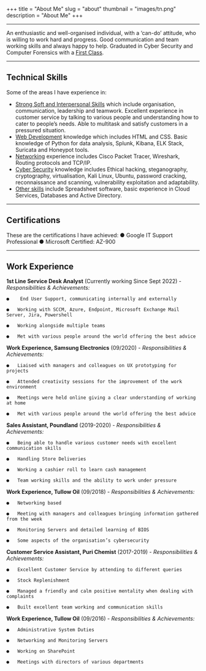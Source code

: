 +++
title = "About Me"
slug = "about"
thumbnail = "images/tn.png"
description = "About Me"
+++

---------------------------
An enthusiastic and well-organised individual, with a ‘can-do’ attitude, who is willing to work hard and progress. Good communication and team working skills and always happy to help. Graduated in Cyber Security and Computer Forensics with a [First Class](). 

---------------------------

## Technical Skills

Some of the areas I have experience in:

* [Strong Soft and Interpersonal Skills]() which include organisation, communication, leadership and teamwork. Excellent experience in customer service by talking to various people and understanding how to cater to people’s needs. Able to multitask and satisfy customers in a pressured situation.
* [Web Development]() knowledge which includes HTML and CSS. Basic knowledge of Python for data analysis, Splunk, Kibana, ELK Stack, Suricata and Honeypot tools.
* [Networking]() experience includes Cisco Packet Tracer, Wireshark, Routing protocols and TCP/IP.
* [Cyber Security]() knowledge includes Ethical hacking, steganography, cryptography, virtualisation, Kali Linux, Ubuntu, password cracking, reconnaissance and scanning, vulnerability exploitation and adaptability. 
* [Other skills]() include Spreadsheet software, basic experience in Cloud Services, Databases and Active Directory. 

---------------------------
## Certifications

These are the certifications I have achieved:
●  Google IT Support Professional
●  Microsoft Certified: AZ-900

---------------------------

## Work Experience 

**1st Line Service Desk Analyst** (Currently working Since Sept 2022) -
*Responsibilities & Achievements:*

    ●    End User Support, communicating internally and externally 

    ●	Working with SCCM, Azure, Endpoint, Microsoft Exchange Mail Server, Jira, Powershell

    ●	Working alongside multiple teams

    ●	Met with various people around the world offering the best advice 

**Work Experience, Samsung Electronics** (09/2020) -
*Responsibilities & Achievements:*

    ●   Liaised with managers and colleagues on UX prototyping for projects

    ●	Attended creativity sessions for the improvement of the work environment

    ●	Meetings were held online giving a clear understanding of working at home

    ●	Met with various people around the world offering the best advice 

**Sales Assistant, Poundland** (2019-2020) -
*Responsibilities & Achievements:*

    ●	Being able to handle various customer needs with excellent communication skills

    ●	Handling Store Deliveries 

    ●	Working a cashier roll to learn cash management 

    ●	Team working skills and the ability to work under pressure

**Work Experience, Tullow Oil** (09/2018) -
*Responsibilities & Achievements:*

    ●	Networking based 

    ●	Meeting with managers and colleagues bringing information gathered from the week

    ●	Monitoring Servers and detailed learning of BIOS

    ●	Some aspects of the organisation’s cybersecurity 

**Customer Service Assistant, Puri Chemist** (2017-2019) -
*Responsibilities & Achievements:*

    ●	Excellent Customer Service by attending to different queries

    ●	Stock Replenishment 

    ●	Managed a friendly and calm positive mentality when dealing with complaints

    ●	Built excellent team working and communication skills 

**Work Experience, Tullow Oil** (09/2016) -
*Responsibilities & Achievements:*

    ●	Administrative System Duties

    ●	Networking and Monitoring Servers

    ●	Working on SharePoint

    ●	Meetings with directors of various departments 
